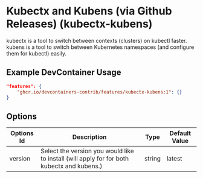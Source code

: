 
# Kubectx and Kubens (via Github Releases) (kubectx-kubens)

kubectx is a tool to switch between contexts (clusters) on kubectl faster. kubens is a tool to switch between Kubernetes namespaces (and configure them for kubectl) easily.

## Example DevContainer Usage

```json
"features": {
    "ghcr.io/devcontainers-contrib/features/kubectx-kubens:1": {}
}
```

## Options

| Options Id | Description | Type | Default Value |
|-----|-----|-----|-----|
| version | Select the version you would like to install (will apply for for both kubectx and kubens.) | string | latest |


